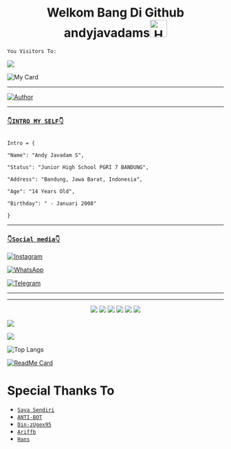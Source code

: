 <h1 align="center">Welkom Bang Di Github andyjavadams<img src="https://user-images.githubusercontent.com/1303154/88677602-1635ba80-d120-11ea-84d8-d263ba5fc3c0.gif" width="40px" alt="Hamlo"><br></h1>

```
You Visitors To:
```
![](https://komarev.com/ghpvc/?username=andyjavadams&label=PROFILE+VIEWS)


![My Card ](https://cardivo.vercel.app/api?name=andyjavadams%20&description=Jika%20ada%20seseorang%20yang%20menghinamu%20dan%20mempermalukanmu%20dengan%20sesuatu%20yang%20ia%20ketahui%20ada%20padamu,%20maka%20janganlah%20engkau%20membalasnya%20dengan%20sesuatu%20yang%20engkau%20ketahui%20ada%20padanya.%20Akibat%20buruk%20biarlah%20ia%20yang%20menanggungnya.”%20(%20HR.%20Abu%20Daud%20no.%204084%20)&image=https://b.top4top.io/p_2090f6xvx0.jpg&backgroundColor=%23ecf0f1&instagram=@andy.official08_&github=andyjavadams&whatsapp=+6285795431803&pattern=leaf&colorPattern=%23eaeaea)

___

<p align="center">

  <a href="https://github.com/andyjavadams"><img title="Author" src="https://img.shields.io/badge/Author-andyjavadams-red.svg?style=for-the-badge&logo=github" /></a>



</p>

___

### [`👇INTRO MY SELF👇`](https://wa.me/6285795431803?text=assalamu'alaikum+bang)

```

Intro = {

"Name": "Andy Javadam S",

"Status": "Junior High School PGRI 7 BANDUNG",

"Address": "Bandung, Jawa Barat, Indonesia",

"Age": "14 Years Old",

"Birthday": " - Januari 2008"

}

```

___



### [`👇Social media👇`](https://wa.me/6285795431803?text=assalamu'alaikum+bang)

 [![Instagram](https://img.shields.io/badge/Instagram-ff63f0?style=for-the-badge&logo=instagram&logoColor=white)](https://instagram.com/andy.official08_)

 [![WhatsApp](https://img.shields.io/badge/WhatsApp-25D366?style=for-the-badge&logo=whatsapp&logoColor=white)](https://wa.me/6285795431803)

 [![Telegram](https://img.shields.io/badge/Telegram-009bff?style=for-the-badge&logo=telegram&logoColor=white)](https://t.me/andyjavadams)

___
___
<p align="center">
  <img src="https://img.shields.io/badge/-JavaScript-black?style=flat-square&logo=javascript" />
  <img src="https://img.shields.io/badge/-Node.js-black?style=flat-square&logo=Node.js" />
  <img src="https://img.shields.io/badge/-HTML5-black?style=flat-square&logo=html5&logoColor=e34f26" />
  <img src="https://img.shields.io/badge/-CSS3-black?style=flat-square&logo=css3&logoColor=1572b6" />
  <img src="https://img.shields.io/badge/-Git-black?style=flat-square&logo=git" />
  <img src="https://img.shields.io/badge/-GitHub-black?style=flat-square&logo=github" /> <br>
</p>

  <a href="https://github.com/andyjavadams"><img src="https://github-readme-stats.vercel.app/api?username=andyjavadams&theme=tokyonight&show_icons=true" /></a>

</p>

<p align="center">

  <a href="https://github.com/andyjavadams"><img src="https://github-readme-streak-stats.herokuapp.com?user=andyjavadams&theme=tokyonight&hide_border=false&properties=background&border=%239611C5FF" /><a>

</p>

  


  
![Top Langs](https://github-readme-stats.vercel.app/api/top-langs/?username=andyjavadams&count_private=true&show_icons=true&theme=tokyonight)
    
[![ReadMe Card](https://github-readme-stats.vercel.app/api/pin/?username=andyjavadams&repo=andyjavadams.github.io&theme=tokyonight)](https://github.com/andyjavadams/andyjavadams.github.io)

# Special Thanks To

* [`Saya Sendiri`](https://github.com/andyjavadams)
* [`ANTI-BOT`](https://github.com/Ghost19-ui)
* [`Din-zUgex95`](https://github.com/Din-zUgex95)
* [`Ariffb`](https://github.com/ariffb25)
* [`Hans`](https://github.com/Hansuan010101)
